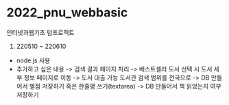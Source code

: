# 2022_pnu_webbasic
인터넷과웹기초 텀프로젝트

1. 220510 ~ 220610
- node.js 사용
- 추가하고 싶은 내용
  -> 검색 결과 페이지 처리
  -> 베스트셀러 도서 선택 시 도서 세부 정보 페이지로 이동
  -> 도서 대출 가능 도서관 검색 범위를 전국으로
  -> DB 만들어서 별점 저장하기 혹은 한줄평 쓰기(textarea)
  -> DB 만들어서 책 읽었는지 여부 저장하기
  
